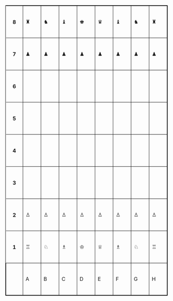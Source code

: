 <!DOCTYPE HTML>

<html>
<head>
	<title>Scacchiera</title>
	<meta charset = utf-8>
	<style type="text/css">
	body {table {
	border : 1px solid black;
	}
table tr td{
	border : 1px solid black;
	width : 100px;
	height : 100px;
	}
table tr .w{
	background-color: white;
	}
table tr .b{
	background-color:black;
	}}
	</style>
</head>

<body>
<table class="board">
<tr>
<th scope="row">8</th>
<td class="black">&#9820;</td>
<td class="white">&#9822;</td>
<td class="black">&#9821;</td>
<td class="white">&#9818;</td>
<td class="black">&#9819;</td>
<td class="white">&#9821;</td>
<td class="black">&#9822;</td>
<td class="white">&#9820;</td>
</tr>

<tr>
<th scope="row">7</th>
<td class="white">&#9823;</td>
<td class="black">&#9823;</td>
<td class="white">&#9823;</td>
<td class="black">&#9823;</td>
<td class="white">&#9823;</td>
<td class="black">&#9823;</td>
<td class="white">&#9823;</td>
<td class="black">&#9823;</td>
</tr>

<tr>
<th scope="row">6</th>
<td class="black"></td>
<td class="white"></td>
<td class="black"></td>
<td class="white"></td>
<td class="black"></td>
<td class="white"></td>
<td class="black"></td>
<td class="white"></td>
</tr>

<tr>
<th scope="row">5</th>
<td class="white"></td>
<td class="black"></td>
<td class="white"></td>
<td class="black"></td>
<td class="white"></td>
<td class="black"></td>
<td class="white"></td>
<td class="black"></td>
</tr>

<tr>
<th scope="row">4</th>
<td class="black"></td>
<td class="white"></td>
<td class="black"></td>
<td class="white"></td>
<td class="black"></td>
<td class="white"></td>
<td class="black"></td>
<td class="white"></td>
</tr>

<tr>
<th scope="row">3</th>
<td class="white"></td>
<td class="black"></td>
<td class="white"></td>
<td class="black"></td>
<td class="white"></td>
<td class="black"></td>
<td class="white"></td>
<td class="black"></td>
</tr>

<tr>
<th scope="row">2</th>
<td class="black">&#9817;</td>
<td class="white">&#9817;</td>
<td class="black">&#9817;</td>
<td class="white">&#9817;</td>
<td class="black">&#9817;</td>
<td class="white">&#9817;</td>
<td class="black">&#9817;</td>
<td class="white">&#9817;</td>
</tr>

<tr>
<th scope="row">1</th>
<td class="white">&#9814;</td>
<td class="black">&#9816;</td>
<td class="white">&#9815;</td>
<td class="black">&#9812;</td>
<td class="white">&#9813;</td>
<td class="black">&#9815;</td>
<td class="white">&#9816;</td>
<td class="black">&#9814;</td>
</tr>

<tr>
<td class="none"></td>
<td class="none">A</td>
<td class="none">B</td>
<td class="none">C</td>
<td class="none">D</td>
<td class="none">E</td>
<td class="none">F</td>
<td class="none">G</td>
<td class="none">H</td>
</tr>

</table>

</body>
</html>
